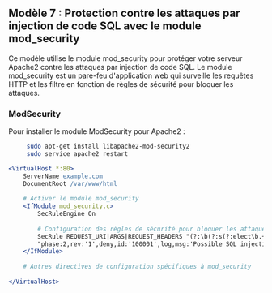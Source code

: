 ## Modèle 7 : Protection contre les attaques par injection de code SQL avec le module mod_security

Ce modèle utilise le module mod_security pour protéger votre serveur Apache2 contre les attaques par injection de code SQL. Le module mod_security est un pare-feu d'application web qui surveille les requêtes HTTP et les filtre en fonction de règles de sécurité pour bloquer les attaques.
### ModSecurity
Pour installer le module ModSecurity pour Apache2 :
```bash
     sudo apt-get install libapache2-mod-security2
     sudo service apache2 restart
```
```apache
<VirtualHost *:80>
    ServerName example.com
    DocumentRoot /var/www/html
    
    # Activer le module mod_security
    <IfModule mod_security.c>
        SecRuleEngine On
        
        # Configuration des règles de sécurité pour bloquer les attaques par injection de code SQL
        SecRule REQUEST_URI|ARGS|REQUEST_HEADERS "(?:\b(?:s(?:elect\b.+from|(?:trun|upd)ate)\b|\b(?:inser|delet)e\b.+into|union.+select)\b|drop\b(?:\s*(?:database|table|column)\s*|user\s*)\b|alter\b.+table\s*(?:user\s*|admin\s*)\b|\bcreate\b(?:\s*(?:database|table|index)\s*|user\s*)\b)\b)" \
        "phase:2,rev:'1',deny,id:'100001',log,msg:'Possible SQL injection attack'"
    </IfModule>
    
    # Autres directives de configuration spécifiques à mod_security
    
</VirtualHost>

